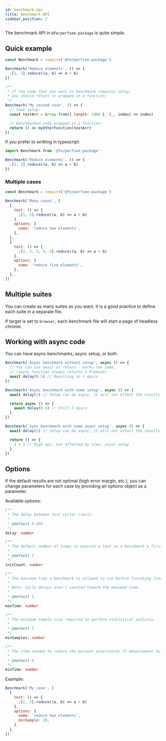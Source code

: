```yaml
---
id: benchmark-api
title: Benchmark API
sidebar_position: 3
---
```


The benchmark API in `@fe/perfsee-package` is quite simple.

## Quick example

```js
const Benchmark = require('@fe/perfsee-package')

Benchmark('Reduce elements', () => {
  ;[1, 2].reduce((a, b) => a + b)
})

/**
 * If the code that you want to benchmark requires setup,
 * you should return it wrapped in a function:
 */
Benchmark('My second case', () => {
  // Some setup:
  const testArr = Array.from({ length: 1000 }, (_, index) => index)

  // Benchmarked code wrapped in a function:
  return () => myOtherFunction(testArr)
})
```

If you prefer to writting in typescript:

```ts
import Benchmark from '@fe/perfsee-package'

Benchmark('Reduce elements', () => {
  ;[1, 2].reduce((a, b) => a + b)
})
```

### Multiple cases

```js
const Benchmark = require('@fe/perfsee-package')

Benchmark('Many cases', [
  {
    test: () => {
      ;[1, 2].reduce((a, b) => a + b)
    },
    options: {
      name: 'reduce two elements',
    },
  },
  {
    test: () => {
      ;[1, 2, 3, 4, 5].reduce((a, b) => a + b)
    },
    options: {
      name: 'reduce five elements',
    },
  },
])
```

## Multiple suites

You can create as many suites as you want. It is a good practice to define each suite in a separate file.

If target is set to `browser`, each benchmark file will start a page of headless chrome.

## Working with async code

You can have async benchmarks, async setup, or both.

```js
Benchmark('Async benchmark without setup', async () => {
  // You can use await or return - works the same,
  // (async function always returns a Promise)
  await delay(0.5) // Resulting in 2 ops/s
})
```

```js
Benchmark('Async benchmark with some setup', async () => {
  await delay(2) // Setup can be async, it will not affect the results

  return async () => {
    await delay(0.5) // Still 2 ops/s
  }
})
```

```js
Benchmark('Sync benchmark with some async setup', async () => {
  await delay(2) // Setup can be async, it will not affect the results

  return () => {
    1 + 1 // High ops, not affected by slow, async setup
  }
})
```

## Options

If the default results are not optimal (high error margin, etc.), you can change parameters for each case by providing an options object as a parameter.

Available options:

```ts
/**
 * The delay between test cycles (secs).
 *
 * @default 0.005
 */
delay: number

/**
 * The default number of times to execute a test on a benchmark's first cycle.
 *
 * @default 1
 */
initCount: number

/**
 * The maximum time a benchmark is allowed to run before finishing (secs).
 *
 * Note: Cycle delays aren't counted toward the maximum time.
 *
 * @default 5
 */
maxTime: number

/**
 * The minimum sample size required to perform statistical analysis.
 *
 * @default 5
 */
minSamples: number

/**
 * The time needed to reduce the percent uncertainty of measurement to 1% (secs).
 *
 * @default 0
 */
minTime: number
```

Example:

```js
Benchmark('My case', [
  {
    test: () => {
      ;[1, 2].reduce((a, b) => a + b)
    },
    options: {
      name: 'reduce two elements',
      minSample: 20,
    },
  },
])
```
